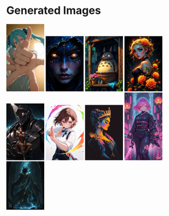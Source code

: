 # Generated Images



<img src="2025_09_29_01_thumb.webp" width="100"/> <img src="2025_09_29_02_thumb.webp" width="100"/> <img src="2025_09_29_03_thumb.webp" width="100"/> <img src="2025_09_29_04_thumb.webp" width="100"/> <img src="2025_09_29_05_thumb.webp" width="100"/> <img src="2025_09_29_06_thumb.webp" width="100"/> <img src="2025_09_29_07_thumb.webp" width="100"/> <img src="2025_09_29_08_thumb.webp" width="100"/> <img src="2025_09_29_09_thumb.webp" width="100"/>